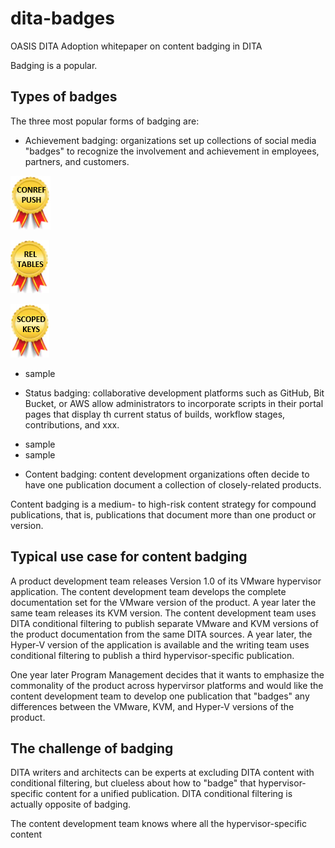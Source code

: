 # dita-badges
OASIS DITA Adoption whitepaper on content badging in DITA

Badging is a popular.

## Types of badges

The three most popular forms of badging are:

* Achievement badging: organizations set up collections of social media "badges" to recognize the involvement and achievement in employees, partners, and customers. 

![DITA conref push expert](/images/badge_dita_conref-push.png)

![DITA reltables expert](/images/badge_dita_reltables.png)

![DITA scoped keys expert](/images/badge_dita_scopedkeys.png)

- sample

* Status badging: collaborative development platforms such as GitHub, Bit Bucket, or AWS allow administrators to incorporate scripts in their portal pages that display th current status of builds, workflow stages, contributions, and xxx.

- sample
- sample

* Content badging: content development organizations often decide to have one publication document a collection of closely-related products.   

Content badging is a medium- to high-risk content strategy for compound publications, that is, publications that document more than one product or version.


## Typical use case for content badging

A product development team releases Version 1.0 of its VMware hypervisor application. The content development team develops the complete documentation set for the VMware version of the product. A year later the same team releases its KVM version. The content development team uses DITA conditional filtering to publish separate VMware and KVM versions of the product documentation from the same DITA sources. A year later, the Hyper-V version of the application is available and the writing team uses conditional filtering to publish a third hypervisor-specific publication. 

One year later Program Management decides that it wants to emphasize the commonality of the product across hypervirsor platforms and would like the content development team to develop one publication that "badges" any differences between the VMware, KVM, and Hyper-V versions of the product. 

## The challenge of badging

DITA writers and architects can be experts at excluding DITA content with conditional filtering, but clueless about how to "badge" that hypervisor-specific content for a unified publication. DITA conditional filtering is actually opposite of badging. 



 
The content development team knows where all the hypervisor-specific content 



 



